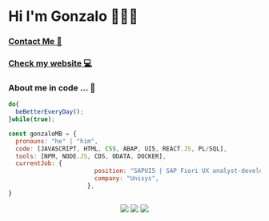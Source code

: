 <h1 align="left">Hi I'm Gonzalo 👋👨‍💻</h1>
<div align="left">
  <h3>
    <a href="https://www.linkedin.com/in/gonzalo-meana-balseiro-90a523188/">
      Contact Me 📝
    </a>
  </h3>
    <h3>
    <a href="http://gonzalomb.com">
      Check my website 💻
    </a>
  </h3>
</div>

### About me in code ... 🤔

```js
do{
  beBetterEveryDay();
}while(true);

const gonzaloMB = {
  pronouns: "he" | "him",
  code: [JAVASCRIPT, HTML, CSS, ABAP, UI5, REACT.JS, PL/SQL],
  tools: [NPM, NODE.JS, CDS, ODATA, DOCKER],
  currentJob: {
                        position: "SAPUI5 | SAP Fiori UX analyst-developer",
                        company: "Unisys",
                      },
}
```
<div align="center">
  <img src="https://img.shields.io/badge/JavaScript-323330?style=for-the-badge&logo=javascript&logoColor=F7DF1E" /> <img src="https://img.shields.io/badge/HTML5-E34F26?style=for-the-badge&logo=html5&logoColor=white"> <img src="https://img.shields.io/badge/CSS3-1572B6?style=for-the-badge&logo=css3&logoColor=white">
</div>


